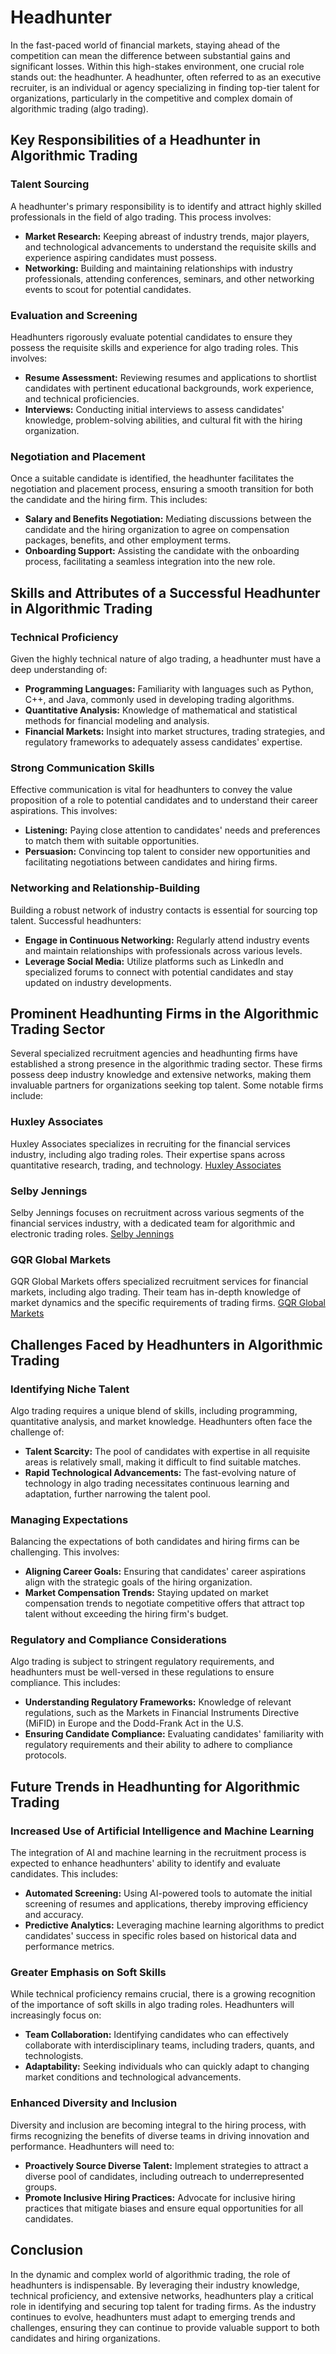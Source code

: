 # Headhunter

In the fast-paced world of financial markets, staying ahead of the competition can mean the difference between substantial gains and significant losses. Within this high-stakes environment, one crucial role stands out: the headhunter. A headhunter, often referred to as an executive recruiter, is an individual or agency specializing in finding top-tier talent for organizations, particularly in the competitive and complex domain of algorithmic trading (algo trading).

## Key Responsibilities of a Headhunter in Algorithmic Trading

### Talent Sourcing
A headhunter's primary responsibility is to identify and attract highly skilled professionals in the field of algo trading. This process involves:
- **Market Research:** Keeping abreast of industry trends, major players, and technological advancements to understand the requisite skills and experience aspiring candidates must possess.
- **Networking:** Building and maintaining relationships with industry professionals, attending conferences, seminars, and other networking events to scout for potential candidates.

### Evaluation and Screening
Headhunters rigorously evaluate potential candidates to ensure they possess the requisite skills and experience for algo trading roles. This involves:
- **Resume Assessment:** Reviewing resumes and applications to shortlist candidates with pertinent educational backgrounds, work experience, and technical proficiencies.
- **Interviews:** Conducting initial interviews to assess candidates' knowledge, problem-solving abilities, and cultural fit with the hiring organization.

### Negotiation and Placement
Once a suitable candidate is identified, the headhunter facilitates the negotiation and placement process, ensuring a smooth transition for both the candidate and the hiring firm. This includes:
- **Salary and Benefits Negotiation:** Mediating discussions between the candidate and the hiring organization to agree on compensation packages, benefits, and other employment terms.
- **Onboarding Support:** Assisting the candidate with the onboarding process, facilitating a seamless integration into the new role.

## Skills and Attributes of a Successful Headhunter in Algorithmic Trading

### Technical Proficiency
Given the highly technical nature of algo trading, a headhunter must have a deep understanding of:
- **Programming Languages:** Familiarity with languages such as Python, C++, and Java, commonly used in developing trading algorithms.
- **Quantitative Analysis:** Knowledge of mathematical and statistical methods for financial modeling and analysis.
- **Financial Markets:** Insight into market structures, trading strategies, and regulatory frameworks to adequately assess candidates' expertise.

### Strong Communication Skills
Effective communication is vital for headhunters to convey the value proposition of a role to potential candidates and to understand their career aspirations. This involves:
- **Listening:** Paying close attention to candidates' needs and preferences to match them with suitable opportunities.
- **Persuasion:** Convincing top talent to consider new opportunities and facilitating negotiations between candidates and hiring firms.

### Networking and Relationship-Building
Building a robust network of industry contacts is essential for sourcing top talent. Successful headhunters:
- **Engage in Continuous Networking:** Regularly attend industry events and maintain relationships with professionals across various levels.
- **Leverage Social Media:** Utilize platforms such as LinkedIn and specialized forums to connect with potential candidates and stay updated on industry developments.

## Prominent Headhunting Firms in the Algorithmic Trading Sector

Several specialized recruitment agencies and headhunting firms have established a strong presence in the algorithmic trading sector. These firms possess deep industry knowledge and extensive networks, making them invaluable partners for organizations seeking top talent. Some notable firms include:

### Huxley Associates
Huxley Associates specializes in recruiting for the financial services industry, including algo trading roles. Their expertise spans across quantitative research, trading, and technology.
[Huxley Associates](https://www.huxley.com/)

### Selby Jennings
Selby Jennings focuses on recruitment across various segments of the financial services industry, with a dedicated team for algorithmic and electronic trading roles.
[Selby Jennings](https://www.selbyjennings.com/)

### GQR Global Markets
GQR Global Markets offers specialized recruitment services for financial markets, including algo trading. Their team has in-depth knowledge of market dynamics and the specific requirements of trading firms.
[GQR Global Markets](https://www.gqrgm.com/)

## Challenges Faced by Headhunters in Algorithmic Trading

### Identifying Niche Talent
Algo trading requires a unique blend of skills, including programming, quantitative analysis, and market knowledge. Headhunters often face the challenge of:
- **Talent Scarcity:** The pool of candidates with expertise in all requisite areas is relatively small, making it difficult to find suitable matches.
- **Rapid Technological Advancements:** The fast-evolving nature of technology in algo trading necessitates continuous learning and adaptation, further narrowing the talent pool.

### Managing Expectations
Balancing the expectations of both candidates and hiring firms can be challenging. This involves:
- **Aligning Career Goals:** Ensuring that candidates' career aspirations align with the strategic goals of the hiring organization.
- **Market Compensation Trends:** Staying updated on market compensation trends to negotiate competitive offers that attract top talent without exceeding the hiring firm's budget.

### Regulatory and Compliance Considerations
Algo trading is subject to stringent regulatory requirements, and headhunters must be well-versed in these regulations to ensure compliance. This includes:
- **Understanding Regulatory Frameworks:** Knowledge of relevant regulations, such as the Markets in Financial Instruments Directive (MiFID) in Europe and the Dodd-Frank Act in the U.S.
- **Ensuring Candidate Compliance:** Evaluating candidates' familiarity with regulatory requirements and their ability to adhere to compliance protocols.

## Future Trends in Headhunting for Algorithmic Trading

### Increased Use of Artificial Intelligence and Machine Learning
The integration of AI and machine learning in the recruitment process is expected to enhance headhunters' ability to identify and evaluate candidates. This includes:
- **Automated Screening:** Using AI-powered tools to automate the initial screening of resumes and applications, thereby improving efficiency and accuracy.
- **Predictive Analytics:** Leveraging machine learning algorithms to predict candidates' success in specific roles based on historical data and performance metrics.

### Greater Emphasis on Soft Skills
While technical proficiency remains crucial, there is a growing recognition of the importance of soft skills in algo trading roles. Headhunters will increasingly focus on:
- **Team Collaboration:** Identifying candidates who can effectively collaborate with interdisciplinary teams, including traders, quants, and technologists.
- **Adaptability:** Seeking individuals who can quickly adapt to changing market conditions and technological advancements.

### Enhanced Diversity and Inclusion
Diversity and inclusion are becoming integral to the hiring process, with firms recognizing the benefits of diverse teams in driving innovation and performance. Headhunters will need to:
- **Proactively Source Diverse Talent:** Implement strategies to attract a diverse pool of candidates, including outreach to underrepresented groups.
- **Promote Inclusive Hiring Practices:** Advocate for inclusive hiring practices that mitigate biases and ensure equal opportunities for all candidates.

## Conclusion

In the dynamic and complex world of algorithmic trading, the role of headhunters is indispensable. By leveraging their industry knowledge, technical proficiency, and extensive networks, headhunters play a critical role in identifying and securing top talent for trading firms. As the industry continues to evolve, headhunters must adapt to emerging trends and challenges, ensuring they can continue to provide valuable support to both candidates and hiring organizations.